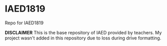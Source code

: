 # IAED1819
Repo for IAED1819

**DISCLAIMER** 
This is the base repository of IAED provided by teachers.
My project wasn't added in this repository due to loss during drive formatting.